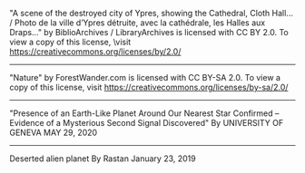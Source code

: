 "A scene of the destroyed city of Ypres, showing the Cathedral, Cloth Hall... 
/ Photo de la ville d’Ypres détruite, avec la cathédrale, les Halles aux Draps..." 
by BiblioArchives / LibraryArchives is licensed with CC BY 2.0. To view a copy of this license,
\visit https://creativecommons.org/licenses/by/2.0/

---

"Nature" by ForestWander.com is licensed with CC BY-SA 2.0. 
To view a copy of this license, visit https://creativecommons.org/licenses/by-sa/2.0/

---

"Presence of an Earth-Like Planet Around Our Nearest Star Confirmed – Evidence of a Mysterious Second Signal Discovered"
By UNIVERSITY OF GENEVA 
MAY 29, 2020

---

Deserted alien planet
By Rastan
January 23, 2019
